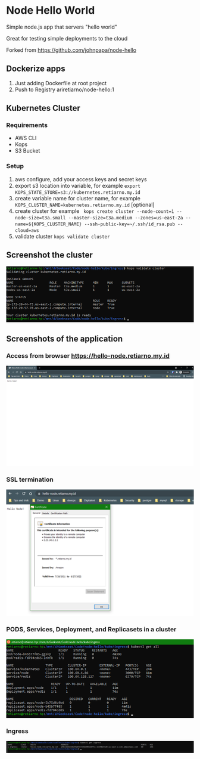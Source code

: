 # Node Hello World

Simple node.js app that servers "hello world"

Great for testing simple deployments to the cloud

Forked from https://github.com/johnpapa/node-hello

## Dockerize apps
1. Just adding Dockerfile at root project
2. Push to Registry ariretiarno/node-hello:1

## Kubernetes Cluster
### Requirements
- AWS CLI
- Kops
- S3 Bucket
### Setup
1. aws configure, add your access keys and secret keys
2. export s3 location into variable, for example ```export KOPS_STATE_STORE=s3://kubernetes.retiarno.my.id```
3. create variable name for cluster name, for example ```KOPS_CLUSTER_NAME=kubernetes.retiarno.my.id``` [optional]
4. create cluster for example ``` kops create cluster --node-count=1 --node-size=t3a.small --master-size=t3a.medium --zones=us-east-2a --name=${KOPS_CLUSTER_NAME} --ssh-public-key=~/.ssh/id_rsa.pub --cloud=aws```
5. validate cluster ```kops validate cluster```

## Screenshot the cluster
![alt text](https://github.com/ariretiarno/node-hello/blob/master/image/kops%20validate%20cluster.png)

## Screenshots of the application
### Access from browser https://hello-node.retiarno.my.id
![alt text](https://github.com/ariretiarno/node-hello/blob/master/image/application%20url.png)

### SSL termination
![alt text](https://github.com/ariretiarno/node-hello/blob/master/image/ssl.png)

### PODS, Services, Deployment, and Replicasets in a cluster
![alt text](https://github.com/ariretiarno/node-hello/blob/master/image/kubectl%20get%20all.png)

### Ingress
![alt text](https://github.com/ariretiarno/node-hello/blob/master/image/kubectl%20get%20ingress.png)



